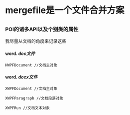 # mergefile是一个文件合并方案

## <!--利用模板格式进行效验需要合并的文档，或者上传时即效验模板是否正确-->

## <!--可选是否上传FTP服务器-->


### POI的诸多API以及个别类的属性

我尽量从文档的角度来记录这些

#### word. *doc文件*

```
HWPFDocument //文档主对象
```

#### word. *docx文件*

```
XWPFDocument //文档主对象

XWPFParagraph //文档段落对象

XWPFRun //文档文本对象

```


